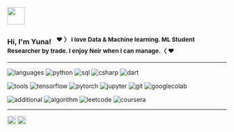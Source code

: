 
<img height="40" src="https://raw.githubusercontent.com/innng/innng/master/assets/kyubey.gif"/>

### Hi, I'm Yuna! &nbsp;&nbsp;<sup>❤️ &#12297; I love Data & Machine learning. ML Student Researcher by trade. I enjoy Neir when I can manage.&#12296; ❤️</sup>

----
![languages](https://img.shields.io/static/v1?label=&message=languages:&color=660B5E&style=flat-square)
![python](https://img.shields.io/static/v1?logo=python&label=&message=python&color=111&logoColor=AAA&style=flat-square)
![sql](https://img.shields.io/static/v1?logo=MySQL&label=&message=sql&color=111&logoColor=AAA&style=flat-square)
![csharp](https://img.shields.io/static/v1?logo=csharp&label=&message=csharp&color=111&logoColor=AAA&style=flat-square)
![dart](https://img.shields.io/static/v1?logo=dart&label=&message=dart&color=111&logoColor=AAA&style=flat-square)


![tools](https://img.shields.io/static/v1?label=&message=tools:&color=555&style=flat-square)
![tensorflow](https://img.shields.io/static/v1?logo=tensorflow&label=&message=tensorflow&color=111&logoColor=AAA&style=flat-square)
![pytorch](https://img.shields.io/static/v1?logo=pytorch&label=&message=pytorch&color=111&logoColor=AAA&style=flat-square)
![jupyter](https://img.shields.io/static/v1?logo=jupyter&label=&message=jupyter&color=111&logoColor=AAA&style=flat-square)
![git](https://img.shields.io/static/v1?logo=git&label=&message=git&color=111&logoColor=AAA&style=flat-square)
![googlecolab](https://img.shields.io/static/v1?logo=googlecolab&label=&message=googlecolab&color=111&logoColor=AAA&style=flat-square)


![additional](https://img.shields.io/static/v1?label=&message=additional:&color=660B5E&style=flat-square)
![algorithm](https://img.shields.io/static/v1?logo=&label=o&message=algorithm&color=111&logoColor=AAA&style=flat-square)
![leetcode](https://img.shields.io/static/v1?logo=leetcode&label=&message=leetcode&color=111&logoColor=AAA&style=flat-square)
![coursera](https://img.shields.io/static/v1?logo=coursera&label=&message=coursera&color=111&logoColor=AAA&style=flat-square)

----


<a href="https://www.linkedin.com/in/yunaw-dev/">
  <img align="left" alt="Yuna's LinkedIn" width="20px" src="https://cdn.jsdelivr.net/npm/simple-icons@v3/icons/linkedin.svg" />
</a>
<a href="https://www.researchgate.net/profile/Yuan-Wang-227">
  <img align="left" alt="Yuna's Research" width="20px" src="https://cdn-icons-png.flaticon.com/512/49/49394.png" />
</a>

